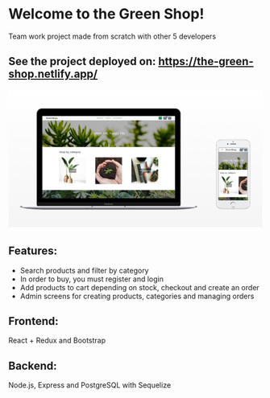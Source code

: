 # Welcome to the Green Shop!

Team work project made from scratch with other 5 developers 

## See the project deployed on: https://the-green-shop.netlify.app/

![Main preview](previews/main.png)

## Features:

   - Search products and filter by category
   - In order to buy, you must register and login
   - Add products to cart depending on stock, checkout and create an order
   - Admin screens for creating products, categories and managing orders

## Frontend: 

React + Redux and Bootstrap

## Backend: 

Node.js, Express and PostgreSQL with Sequelize
